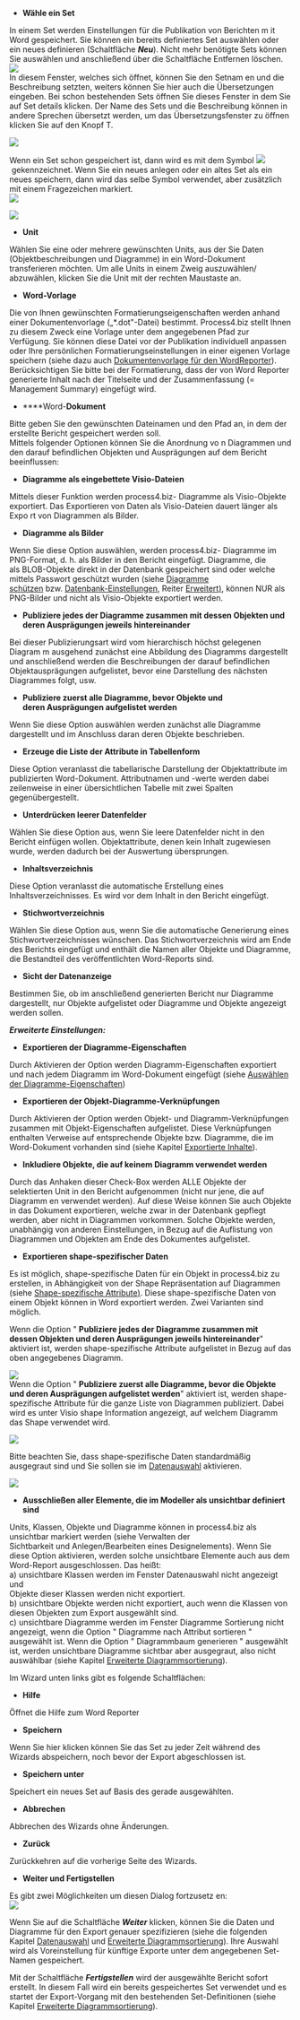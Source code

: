 -   **Wähle ein Set**

In einem Set werden Einstellungen für die Publikation von Berichten m it
Word gespeichert. Sie können ein bereits definiertes Set auswählen oder
ein neues definieren (Schaltfläche ***Neu***). Nicht mehr benötigte Sets
können Sie auswählen und anschließend über die Schaltfläche Entfernen
löschen.   
![](//images.ctfassets.net/utx1h0gfm1om/6gyJnf6VMIs4IM08s4Cskm/2036aebf587e1fe0597ccfc96a0f58ff/1018805.png)  
In diesem Fenster, welches sich öffnet, können Sie den Setnam en und die
Beschreibung setzten, weiters können Sie hier auch die Übersetzungen
eingeben. Bei schon bestehenden Sets öffnen Sie dieses Fenster in dem
Sie auf Set details klicken. Der Name des Sets und die Beschreibung
können in andere Sprechen übersetzt werden, um das Übersetzungsfenster
zu öffnen klicken Sie auf den Knopf T.   
  
![](//images.ctfassets.net/utx1h0gfm1om/38UPALtMAEeO2Su4KmeO6i/936816b5403db4aaabe2272ebaa546cc/1017959.png)  
  
Wenn ein Set schon gespeichert ist, dann wird es mit dem
Symbol ![](//images.ctfassets.net/utx1h0gfm1om/3ZEZmueKPmMg42e60oooYA/1982797e0dd69988053db0121b181c3f/1017973.png) gekennzeichnet. Wenn Sie ein
neues anlegen oder ein altes Set als ein neues speichern, dann wird das
selbe Symbol verwendet, aber zusätzlich mit einem Fragezeichen
markiert.   
![](//images.ctfassets.net/utx1h0gfm1om/7LXNoAczgAywCSAsaWyyyA/ec6b3471ad8da5d9ab0970824da9bc76/1018817.png)

![](//images.ctfassets.net/utx1h0gfm1om/5O6tJbWP0Am08emyMeuEu2/2de2131c76508577a41465dadf29f9f8/1017964.png)

-   **Unit**

Wählen Sie eine oder mehrere gewünschten Units, aus der Sie Daten
(Objektbeschreibungen und Diagramme) in ein Word-Dokument transferieren
möchten. Um alle Units in einem Zweig auszuwählen/ abzuwählen, klicken
Sie die Unit mit der rechten Maustaste an.

-   **Word-Vorlage**

Die von Ihnen gewünschten Formatierungseigenschaften werden anhand einer
Dokumentenvorlage („\*.dot"-Datei) bestimmt. Process4.biz stellt Ihnen
zu diesem Zweck eine Vorlage unter dem angegebenen Pfad zur Verfügung.
Sie können diese Datei vor der Publikation individuell anpassen oder
Ihre persönlichen Formatierungseinstellungen in einer eigenen Vorlage
speichern (siehe dazu auch [Dokumentenvorlage für den
WordReporter](Dokumentenvorlage_für_den_WordReporter)). Berücksichtigen
Sie bitte bei der Formatierung, dass der von Word Reporter generierte
Inhalt nach der Titelseite und der Zusammenfassung (= Management
Summary) eingefügt wird.

-   ****Word-**Dokument**

Bitte geben Sie den gewünschten Dateinamen und den Pfad an, in dem der
erstellte Bericht gespeichert werden soll.  
Mittels folgender Optionen können Sie die Anordnung vo n Diagrammen und
den darauf befindlichen Objekten und Ausprägungen auf dem Bericht
beeinflussen:

-   **Diagramme als eingebettete Visio-Dateien**

Mittels dieser Funktion werden process4.biz- Diagramme als Visio-Objekte
exportiert. Das Exportieren von Daten als Visio-Dateien dauert länger
als Expo rt von Diagrammen als Bilder.

-   **Diagramme als Bilder**

Wenn Sie diese Option auswählen, werden process4.biz- Diagramme im
PNG-Format, d. h. als Bilder in den Bericht eingefügt. Diagramme, die
als BLOB-Objekte direkt in der Datenbank gespeichert sind oder welche
mittels Passwort geschützt wurden (siehe [Diagramme
schützen](http://help.process4.biz/confluence/display/DOC/Diagramm#Diagramm-Diagrammeschützen) bzw. [Datenbank-Einstellungen](http://help.process4.biz/confluence/display/DOC/Datenbank-Einstellungen), Reiter [Erweitert](http://help.process4.biz/confluence/display/DOC/Datenbank-Einstellungen#Datenbank-Einstellungen-Erweitert)[)](http://www.process4.biz/HelpContent/540/mod-hand/de/index.html?1315MenuADVANCED),
können NUR als PNG-Bilder und nicht als Visio-Objekte exportiert werden.

-   **Publiziere jedes der Diagramme zusammen mit dessen Objekten und
    deren Ausprägungen jeweils hintereinander**

Bei dieser Publizierungsart wird vom hierarchisch höchst gelegenen
Diagram m ausgehend zunächst eine Abbildung des Diagramms dargestellt
und anschließend werden die Beschreibungen der darauf befindlichen
Objektausprägungen aufgelistet, bevor eine Darstellung des nächsten
Diagrammes folgt, usw.

-   **Publiziere zuerst alle Diagramme, bevor Objekte und
    deren Ausprägungen aufgelistet werden**

Wenn Sie diese Option auswählen werden zunächst alle Diagramme
dargestellt und im Anschluss daran deren Objekte beschrieben.

-   **Erzeuge die Liste der Attribute in Tabellenform**

Diese Option veranlasst die tabellarische Darstellung der
Objektattribute im publizierten Word-Dokument. Attributnamen und -werte
werden dabei zeilenweise in einer übersichtlichen Tabelle mit zwei
Spalten gegenübergestellt.

-   **Unterdrücken leerer Datenfelder**

Wählen Sie diese Option aus, wenn Sie leere Datenfelder nicht in den
Bericht einfügen wollen. Objektattribute, denen kein Inhalt zugewiesen
wurde, werden dadurch bei der Auswertung übersprungen.

-   **Inhaltsverzeichnis**

Diese Option veranlasst die automatische Erstellung eines
Inhaltsverzeichnisses. Es wird vor dem Inhalt in den Bericht eingefügt.

-   **Stichwortverzeichnis**

Wählen Sie diese Option aus, wenn Sie die automatische Generierung eines
Stichwortverzeichnisses wünschen. Das Stichwortverzeichnis wird am Ende
des Berichts eingefügt und enthält die Namen aller Objekte und
Diagramme, die Bestandteil des veröffentlichten Word-Reports sind.

-   **Sicht der Datenanzeige**

Bestimmen Sie, ob im anschließend generierten Bericht nur Diagramme
dargestellt, nur Objekte aufgelistet oder Diagramme und Objekte
angezeigt werden sollen.

***Erweiterte Einstellungen:***

-   **Exportieren der Diagramme-Eigenschaften**

Durch Aktivieren der Option werden Diagramm-Eigenschaften exportiert und
nach jedem Diagramm im Word-Dokument eingefügt (siehe [Auswählen der
Diagramme-Eigenschaften](Auswählen_der_Diagramme-Eigenschaften))

-   **Exportieren der Objekt-Diagramme-Verknüpfungen**

Durch Aktivieren der Option werden Objekt- und Diagramm-Verknüpfungen
zusammen mit Objekt-Eigenschaften aufgelistet. Diese Verknüpfungen
enthalten Verweise auf entsprechende Objekte bzw. Diagramme, die im
Word-Dokument vorhanden sind (siehe Kapitel [Exportierte
Inhalte](Exportierte_Inhalte)).

-   **Inkludiere Objekte, die auf keinem Diagramm verwendet werden**

Durch das Anhaken dieser Check-Box werden ALLE Objekte der selektierten
Unit in den Bericht aufgenommen (nicht nur jene, die auf Diagramm en
verwendet werden). Auf diese Weise können Sie auch Objekte in das
Dokument exportieren, welche zwar in der Datenbank gepflegt werden, aber
nicht in Diagrammen vorkommen. Solche Objekte werden, unabhängig von
anderen Einstellungen, in Bezug auf die Auflistung von Diagrammen und
Objekten am Ende des Dokumentes aufgelistet.

-   **Exportieren shape-spezifischer Daten**

Es ist möglich, shape-spezifische Daten für ein Objekt in process4.biz
zu erstellen, in Abhängigkeit von der Shape Repräsentation auf
Diagrammen (siehe [Shape-spezifische
Attribute](Shape-spezifische_Attribute)[)](http://www.process4.biz/HelpContent/540/mod-hand/de/).
Diese shape-spezifische Daten von einem Objekt können in Word exportiert
werden. Zwei Varianten sind möglich. 

  
Wenn die Option " **Publiziere jedes der Diagramme zusammen mit
dessen Objekten und deren Ausprägungen jeweils hintereinander**"
aktiviert ist, werden shape-spezifische Attribute aufgelistet in Bezug
auf das oben angegebenes Diagramm.  
  
![](//images.ctfassets.net/utx1h0gfm1om/710KV2o0Eg84cO8sQYWyW/55b0a1a1985c1d46cd16cf34e2992a79/1018821.png)  
Wenn die Option " **Publiziere zuerst alle Diagramme, bevor die Objekte
und deren Ausprägungen aufgelistet werden**" aktiviert ist, werden
shape-spezifische Attribute für die ganze Liste von Diagrammen
publiziert. Dabei wird es unter Visio shape Information angezeigt, auf
welchem Diagramm das Shape verwendet wird.  
  
![](//images.ctfassets.net/utx1h0gfm1om/1AfGISlhAg4uuAmY2O06s8/3a6d0f7a0c479e0329c0bfb0b8bfa2b8/1018809.png)  
  
Bitte beachten Sie, dass shape-spezifische Daten standardmäßig
ausgegraut sind und Sie sollen sie im [Datenauswahl](Datenauswahl)
aktivieren.

![](//images.ctfassets.net/utx1h0gfm1om/4iSvhCAfIAeqeuWgaei0O0/da2e51fd95a4a7b3210d56ac3a5b9e81/1017921.png)  
  

-   **Ausschließen aller Elemente, die im Modeller als unsichtbar
    definiert sind**

Units, Klassen, Objekte und Diagramme können in process4.biz als
unsichtbar markiert werden (siehe Verwalten der
Sichtbarkeit und Anlegen/Bearbeiten eines Designelements). Wenn Sie
diese Option aktivieren, werden solche unsichtbare Elemente auch aus dem
Word-Report ausgeschlossen. Das heißt:  
a) unsichtbare Klassen werden im Fenster Datenauswahl nicht angezeigt
und  
Objekte dieser Klassen werden nicht exportiert.  
b) unsichtbare Objekte werden nicht exportiert, auch wenn die Klassen
von diesen Objekten zum Export ausgewählt sind.  
c) unsichtbare Diagramme werden im Fenster Diagramme Sortierung nicht
angezeigt, wenn die Option " Diagramme nach Attribut sortieren "
ausgewählt ist. Wenn die Option " Diagrammbaum generieren " ausgewählt
ist, werden unsichtbare Diagramme sichtbar aber ausgegraut, also nicht
auswählbar (siehe Kapitel [Erweiterte
Diagrammsortierung](Erweiterte_Diagrammsortierung)).  
  
Im Wizard unten links gibt es folgende Schaltflächen:

-   **Hilfe**

Öffnet die Hilfe zum Word Reporter

-   **Speichern**

Wenn Sie hier klicken können Sie das Set zu jeder Zeit während des
Wizards abspeichern, noch bevor der Export abgeschlossen ist.

-   **Speichern unter**

Speichert ein neues Set auf Basis des gerade ausgewählten.

-   **Abbrechen**

Abbrechen des Wizards ohne Änderungen.

-   **Zurück**

Zurückkehren auf die vorherige Seite des Wizards.

-   **Weiter und Fertigstellen**

Es gibt zwei Möglichkeiten um diesen Dialog fortzusetz en:  
![](//images.ctfassets.net/utx1h0gfm1om/2x18SesJtqE48Q2ySWKOea/449c9ad48c487005d30377235e6a9074/1017916.png)

Wenn Sie auf die Schaltfläche ***Weiter*** klicken, können Sie die Daten
und Diagramme für den Export genauer spezifizieren (siehe die folgenden
Kapitel [Datenauswahl](Datenauswahl) und [Erweiterte
Diagrammsortierung](Erweiterte_Diagrammsortierung)). Ihre Auswahl wird
als Voreinstellung für künftige Exporte unter dem angegebenen Set-Namen
gespeichert.

Mit der Schaltfläche ***Fertigstellen*** wird der ausgewählte Bericht
sofort erstellt. In diesem Fall wird ein bereits gespeichertes Set
verwendet und es startet der Export-Vorgang mit den bestehenden
Set-Definitionen (siehe Kapitel [Erweiterte
Diagrammsortierung](Erweiterte_Diagrammsortierung)).

